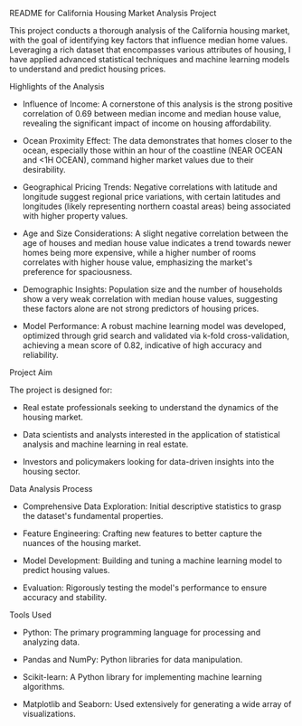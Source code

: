 README for California Housing Market Analysis Project

This project conducts a thorough analysis of the California housing market, with the goal of identifying key factors that influence median home values. Leveraging a rich dataset that encompasses various attributes of housing, I have applied advanced statistical techniques and machine learning models to understand and predict housing prices.

Highlights of the Analysis

   - Influence of Income: A cornerstone of this analysis is the strong positive correlation of 0.69 between 
    median income and median house value, revealing the significant impact of income on housing affordability.

   - Ocean Proximity Effect: The data demonstrates that homes closer to the ocean, especially those 
    within an hour of the coastline (NEAR OCEAN and <1H OCEAN), command higher 
    market values due to their desirability.

   - Geographical Pricing Trends: Negative correlations with latitude and longitude 
    suggest regional price variations, 
    with certain latitudes and longitudes (likely representing northern coastal areas) 
    being associated with higher property values.

   - Age and Size Considerations: A slight negative correlation between the age of houses 
    and median house value indicates a trend towards newer homes being more expensive, 
    while a higher number of rooms correlates with higher house value, 
    emphasizing the market's preference for spaciousness.

   - Demographic Insights: Population size and the number of households show a very weak correlation 
    with median house values, suggesting these factors alone are not strong predictors of housing prices.

   - Model Performance: A robust machine learning model was developed, optimized through grid search and validated 
    via k-fold cross-validation, achieving a mean score of 0.82, indicative of high accuracy and reliability.

Project Aim

The project is designed for:

   - Real estate professionals seeking to understand the dynamics of the housing market.

   - Data scientists and analysts interested in the application of statistical analysis 
    and machine learning in real estate.

   - Investors and policymakers looking for data-driven insights into the housing sector.

Data Analysis Process

   - Comprehensive Data Exploration: Initial descriptive statistics to grasp the dataset's fundamental properties.

   - Feature Engineering: Crafting new features to better capture the nuances of the housing market.

   - Model Development: Building and tuning a machine learning model to predict housing values.

   - Evaluation: Rigorously testing the model's performance to ensure accuracy and stability.

Tools Used

   - Python: The primary programming language for processing and analyzing data.

   - Pandas and NumPy: Python libraries for data manipulation.

   - Scikit-learn: A Python library for implementing machine learning algorithms.

   - Matplotlib and Seaborn: Used extensively for generating a wide array of visualizations.
